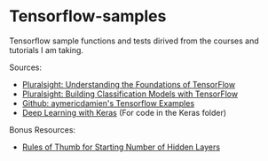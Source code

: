 # Tensorflow-samples
Tensorflow sample functions and tests dirived from the courses and tutorials I am taking.

Sources:
- [Pluralsight: Understanding the Foundations of TensorFlow](https://app.pluralsight.com/library/courses/tensorflow-understanding-foundations/table-of-contents)
- [Pluralsight: Building Classification Models with TensorFlow](https://app.pluralsight.com/library/courses/tensorflow-building-classification-models)
- [Github: aymericdamien's Tensorflow Examples](https://github.com/aymericdamien/TensorFlow-Examples)
- [Deep Learning with Keras](https://app.pluralsight.com/library/courses/keras-deep-learning) (For code in the Keras folder)

Bonus Resources:
- [Rules of Thumb for Starting Number of Hidden Layers](www.heatonresearch.com/2017/06/01/hidden-layers.html)
